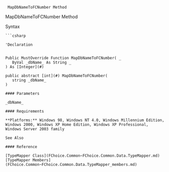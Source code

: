 ﻿     MapDbNameToFCNumber Method                                                   

MapDbNameToFCNumber Method

Syntax

```vbnet
```csharp

'Declaration
 

Public MustOverride Function MapDbNameToFCNumber( _
   ByVal _dbName_ As String _
) As [Integer](#)

public abstract [int](#) MapDbNameToFCNumber( 
   string _dbName_
)

#### Parameters

_dbName_

#### Requirements

**Platforms:** Windows 98, Windows NT 4.0, Windows Millennium Edition, Windows 2000, Windows XP Home Edition, Windows XP Professional, Windows Server 2003 family

See Also

#### Reference

[TypeMapper Class](FChoice.Common~FChoice.Common.Data.TypeMapper.md)  
[TypeMapper Members](FChoice.Common~FChoice.Common.Data.TypeMapper_members.md)